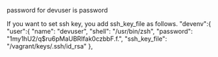 password for devuser is password

If you want to set ssh key, you add ssh_key_file as follows.
   "devenv":{
    "user":{
      "name": "devuser",
      "shell": "/usr/bin/zsh",
      "password": "$1$my1hU2/q$ru6pMaUBRIfak0czbbF.f.",
      "ssh_key_file": "/vagrant/keys/.ssh/id_rsa"
    },
 
